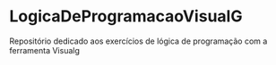 # LogicaDeProgramacaoVisualG
Repositório dedicado aos exercícios de lógica de programação com a ferramenta Visualg
